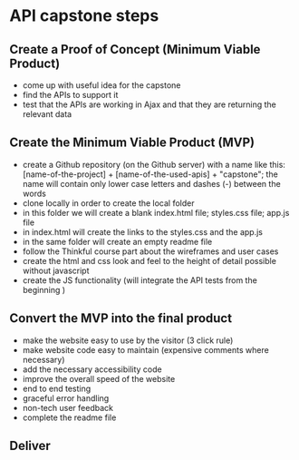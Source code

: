 # API capstone steps

## Create a Proof of Concept (Minimum Viable Product)
* come up with useful idea for the capstone
* find the APIs to support it
* test that the APIs are working in Ajax and that they are returning the relevant data

## Create the Minimum Viable Product (MVP)
* create a Github repository (on the Github server) with a name like this: [name-of-the-project] + [name-of-the-used-apis] + "capstone"; the name will contain only lower case letters and dashes (-) between the words
* clone locally in order to create the local folder
* in this folder we will create a blank index.html file; styles.css file; app.js file
* in index.html will create the links to the styles.css and the app.js
* in the same folder will create an empty readme file
* follow the Thinkful course part about the wireframes and user cases
* create the html and css look and feel to the height of detail possible without javascript
* create the JS functionality (will integrate the API tests from the beginning )</li>

## Convert the MVP into the final product

* make the website easy to use by the visitor (3 click rule)
* make website code easy to maintain (expensive comments where necessary)
* add the necessary accessibility code
* improve the overall speed of the website
* end to end testing
* graceful error handling
* non-tech user feedback
* complete the readme file

## Deliver
